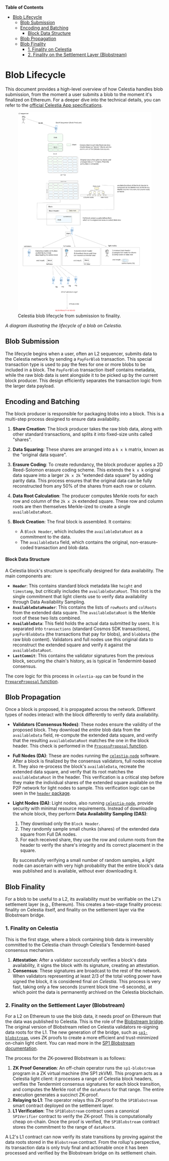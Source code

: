 <!-- START doctoc generated TOC please keep comment here to allow auto update -->
<!-- DON'T EDIT THIS SECTION, INSTEAD RE-RUN doctoc TO UPDATE -->
**Table of Contents**

- [Blob Lifecycle](#blob-lifecycle)
  - [Blob Submission](#blob-submission)
  - [Encoding and Batching](#encoding-and-batching)
      - [Block Data Structure](#block-data-structure)
  - [Blob Propagation](#blob-propagation)
  - [Blob Finality](#blob-finality)
    - [1. Finality on Celestia](#1-finality-on-celestia)
    - [2. Finality on the Settlement Layer (Blobstream)](#2-finality-on-the-settlement-layer-blobstream)

<!-- END doctoc generated TOC please keep comment here to allow auto update -->

# Blob Lifecycle

This document provides a high-level overview of how Celestia handles blob submission, from the moment a user submits a blob to the moment it's finalized on Ethereum. For a deeper dive into the technical details, you can refer to the [official Celestia App specifications](https://celestiaorg.github.io/celestia-app/).

<figure>
 <img src="../../../static/assets/celestia_blob_lifecycle.svg" alt="Celestia blob lifecycle"> 
    <figcaption>Celestia blob lifecycle from submission to finality.</figcaption>
</figure>

*A diagram illustrating the lifecycle of a blob on Celestia.*

## Blob Submission

The lifecycle begins when a user, often an L2 sequencer, submits data to the Celestia network by sending a `PayForBlob` transaction. This special transaction type is used to pay the fees for one or more blobs to be included in a block. The `PayForBlob` transaction itself contains metadata, while the raw blob data is sent alongside it to be picked up by the current block producer. This design efficiently separates the transaction logic from the larger data payload. 

## Encoding and Batching

The block producer is responsible for packaging blobs into a block. This is a multi-step process designed to ensure data availability.

1.  **Share Creation**: The block producer takes the raw blob data, along with other standard transactions, and splits it into fixed-size units called "shares".

2.  **Data Squaring**: These shares are arranged into a `k x k` matrix, known as the "original data square".

3.  **Erasure Coding**: To create redundancy, the block producer applies a 2D Reed-Solomon erasure coding scheme. This extends the `k x k` original data square into a larger `2k x 2k` "extended data square" by adding parity data. This process ensures that the original data can be fully reconstructed from any 50% of the shares from each row or column.

4.  **Data Root Calculation**: The producer computes Merkle roots for each row and column of the `2k x 2k` extended square. These row and column roots are then themselves Merkle-ized to create a single `availableDataRoot`.

5.  **Block Creation**: The final block is assembled. It contains:
    *   A `Block Header`, which includes the `availableDataRoot` as a commitment to the data.
    *   The `availableData` field, which contains the original, non-erasure-coded transaction and blob data.

#### Block Data Structure

A Celestia block's structure is specifically designed for data availability. The main components are:

*   **`Header`**: This contains standard block metadata like `height` and `timestamp`, but critically includes the `availableDataRoot`. This root is the single commitment that light clients use to verify data availability through Data Availability Sampling.
*   **`AvailableDataHeader`**: This contains the lists of `rowRoots` and `colRoots` from the extended data square. The `availableDataRoot` is the Merkle root of these two lists combined.
*   **`AvailableData`**: This field holds the actual data submitted by users. It is separated into `transactions` (standard Cosmos SDK transactions), `payForBlobData` (the transactions that pay for blobs), and `blobData` (the raw blob content). Validators and full nodes use this original data to reconstruct the extended square and verify it against the `availableDataRoot`.
*   **`LastCommit`**: This contains the validator signatures from the previous block, securing the chain's history, as is typical in Tendermint-based consensus.


The core logic for this process in `celestia-app` can be found in the [`PrepareProposal` function](https://github.com/celestiaorg/celestia-app/blob/b768c4417b17e887a0104bd869dbb5579e9de9ec/app/prepare_proposal.go#L74).

## Blob Propagation

Once a block is proposed, it is propagated across the network. Different types of nodes interact with the block differently to verify data availability.

*   **Validators (Consensus Nodes)**: These nodes ensure the validity of the proposed block. They download the *entire* blob data from the `availableData` field, re-compute the extended data square, and verify that the resulting `availableDataRoot` matches the one in the block header. This check is performed in the [`ProcessProposal` function](https://github.com/celestiaorg/celestia-app/blob/b768c4417b17e887a0104bd869dbb5579e9de9ec/app/process_proposal.go#L160).

*   **Full Nodes (DA)**: These are nodes running the [`celestia-node`](https://github.com/celestiaorg/celestia-node) software. After a block is finalized by the consensus validators, full nodes receive it. They also re-process the block's `availableData`, recreate the extended data square, and verify that its root matches the `availableDataRoot` in the header. This verification is a critical step before they make the individual shares of the extended square available on the P2P network for light nodes to sample. This verification logic can be seen in the [`header` package](https://github.com/celestiaorg/celestia-node/blob/2114324e0801c61f631000a2982dda6441260a13/header/header.go#L140).

*   **Light Nodes (DA)**: Light nodes, also running [`celestia-node`](https://github.com/celestiaorg/celestia-node), provide security with minimal resource requirements. Instead of downloading the whole block, they perform **Data Availability Sampling (DAS)**:
    1.  They download only the `Block Header`.
    2.  They randomly sample small chunks (shares) of the extended data square from Full DA nodes.
    3.  For each received share, they use the row and column roots from the header to verify the share's integrity and its correct placement in the square.

    By successfully verifying a small number of random samples, a light node can ascertain with very high probability that the entire block's data was published and is available, without ever downloading it.

## Blob Finality

For a blob to be useful to a L2, its availability must be verifiable on the L2's settlement layer (e.g., Ethereum). This creates a two-stage finality process: finality on Celestia itself, and finality on the settlement layer via the Blobstream bridge.

### 1. Finality on Celestia

This is the first stage, where a block containing blob data is irreversibly committed to the Celestia chain through Celestia's Tendermint-based consensus mechanism.

1.  **Attestation**: After a validator successfully verifies a block's data availability, it signs the block with its signature, creating an attestation.
2.  **Consensus**: These signatures are broadcast to the rest of the network. When validators representing at least 2/3 of the total voting power have signed the block, it is considered final *on Celestia*. This process is very fast, taking only a few seconds (current block time ~6 seconds), at which point the data is permanently archived on the Celestia blockchain.

### 2. Finality on the Settlement Layer (Blobstream)

For a L2 on Ethereum to use the blob data, it needs proof on Ethereum that the data was published to Celestia. This is the role of the [Blobstream bridge](https://l2beat.com/data-availability/projects/celestia/blobstream). The original version of Blobstream relied on Celestia validators re-signing data roots for the L1. The new generation of the bridge, such as [`sp1-blobstream`](https://github.com/succinctlabs/sp1-blobstream), uses ZK proofs to create a more efficient and trust-minimized on-chain light client. You can read more in the [SP1 Blobstream documentation](https://succinctlabs.github.io/sp1-blobstream/).

The process for the ZK-powered Blobstream is as follows:

1.  **ZK Proof Generation**: An off-chain operator runs the `sp1-blobstream` program in a ZK virtual machine (the SP1 zkVM). This program acts as a Celestia light client: it processes a range of Celestia block headers, verifies the Tendermint consensus signatures for each block transition, and computes the Merkle root of the `dataRoot`s for that range. The entire execution generates a succinct ZK-proof.
2.  **Relaying to L1**: The operator relays this ZK-proof to the `SP1Blobstream` smart contract deployed on the settlement layer.
3.  **L1 Verification**: The `SP1Blobstream` contract uses a canonical `SP1Verifier` contract to verify the ZK-proof. This is computationally cheap on-chain. Once the proof is verified, the `SP1Blobstream` contract stores the commitment to the range of `dataRoot`s.

A L2's L1 contract can now verify its state transitions by proving against the data roots stored in the `Blobstream` contract. From the rollup's perspective, its transaction data is only truly final and actionable once it has been processed and verified by the Blobstream bridge on its settlement chain.

